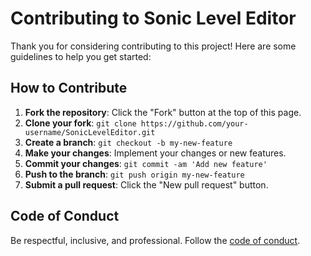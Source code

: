 # Contributing to Sonic Level Editor

Thank you for considering contributing to this project! Here are some guidelines to help you get started:

## How to Contribute
1. **Fork the repository**: Click the "Fork" button at the top of this page.
2. **Clone your fork**: `git clone https://github.com/your-username/SonicLevelEditor.git`
3. **Create a branch**: `git checkout -b my-new-feature`
4. **Make your changes**: Implement your changes or new features.
5. **Commit your changes**: `git commit -am 'Add new feature'`
6. **Push to the branch**: `git push origin my-new-feature`
7. **Submit a pull request**: Click the "New pull request" button.

## Code of Conduct
Be respectful, inclusive, and professional. Follow the [code of conduct](CODE_OF_CONDUCT.md).
